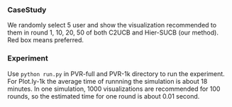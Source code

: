### CaseStudy
We randomly select 5 user and show the visualization recommended to them in round 1, 10, 20, 50 of both C2UCB and Hier-SUCB (our method). Red box means preferred.
### Experiment
Use ``python run.py`` in PVR-full and PVR-1k directory to run the experiment.
For Plot.ly-1k the average time of runnning the simulation is about 18 minutes. In one simulation, 1000 visualizations are recommended for 100 rounds, so the estimated time for one round is about 0.01 second.